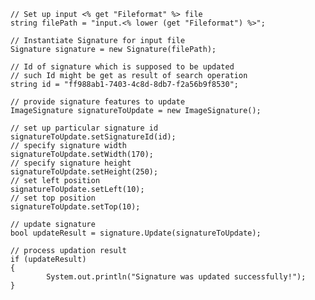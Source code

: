         
        // Set up input <% get "Fileformat" %> file
        string filePath = "input.<% lower (get "Fileformat") %>";

        // Instantiate Signature for input file
        Signature signature = new Signature(filePath);

        // Id of signature which is supposed to be updated
        // such Id might be get as result of search operation
        string id = "ff988ab1-7403-4c8d-8db7-f2a56b9f8530";

        // provide signature features to update
        ImageSignature signatureToUpdate = new ImageSignature();

        // set up particular signature id
        signatureToUpdate.setSignatureId(id);
        // specify signature width
        signatureToUpdate.setWidth(170);
        // specify signature height
        signatureToUpdate.setHeight(250);
        // set left position
        signatureToUpdate.setLeft(10);
        // set top position
        signatureToUpdate.setTop(10);

        // update signature
        bool updateResult = signature.Update(signatureToUpdate);

        // process updation result
        if (updateResult)
        {
                System.out.println("Signature was updated successfully!");
        }